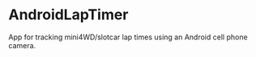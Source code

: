 AndroidLapTimer
===============

App for tracking mini4WD/slotcar lap times using an Android cell phone camera.
